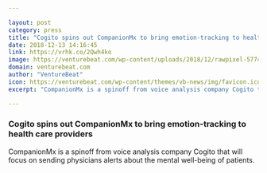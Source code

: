 ```yaml
---

layout: post
category: press
title: "Cogito spins out CompanionMx to bring emotion-tracking to health care providers"
date: 2018-12-13 14:16:45
link: https://vrhk.co/2Qwh4ko
image: https://venturebeat.com/wp-content/uploads/2018/12/rawpixel-577480-unsplash-1.jpg?fit=2500%2C1478&strip=all
domain: venturebeat.com
author: "VentureBeat"
icon: https://venturebeat.com/wp-content/themes/vb-news/img/favicon.ico
excerpt: "CompanionMx is a spinoff from voice analysis company Cogito that will focus on sending physicians alerts about the mental well-being of patients."

---
```


### Cogito spins out CompanionMx to bring emotion-tracking to health care providers

CompanionMx is a spinoff from voice analysis company Cogito that will focus on sending physicians alerts about the mental well-being of patients.